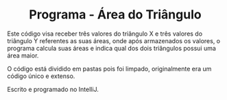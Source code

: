 <h1 align="center"><strong> Programa - Área do Triângulo </h1></strong>
<p>Este código visa receber três valores do triângulo X e três valores do triângulo Y referentes as suas áreas, onde após armazenados os valores, o programa calcula suas áreas e indica qual dos dois triângulos possui uma área maior. </p>
<p>O código está dividido em pastas pois foi limpado, originalmente era um código único e extenso.</p>
<p>Escrito e programado no IntelliJ.</p>
